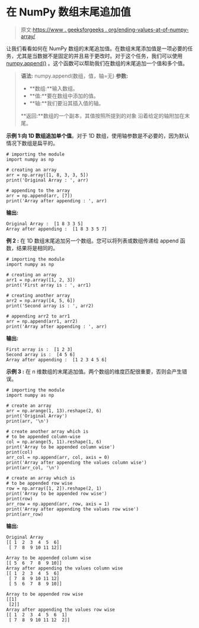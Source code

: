 # 在 NumPy 数组末尾追加值

> 原文:[https://www . geeksforgeeks . org/ending-values-at-of-numpy-array/](https://www.geeksforgeeks.org/appending-values-at-the-end-of-an-numpy-array/)

让我们看看如何在 NumPy 数组的末尾追加值。在数组末尾添加值是一项必要的任务，尤其是当数据不是固定的并且易于更改时。对于这个任务，我们可以使用 [numpy.append()](https://www.geeksforgeeks.org/numpy-append-python/) 。这个函数可以帮助我们在数组的末尾追加一个值和多个值。

> **语法:** numpy.append(数组，值，轴=无)
> **参数:**
> 
> *   **数组:**输入数组。
> *   **值:**要在数组中添加的值。
> *   **轴:**我们要沿其插入值的轴。
> 
> **返回:**数组的一个副本，其值按照所提到的对象
> 沿着给定的轴附加在末尾。

**示例 1:向 1D 数组追加单个值**。对于 1D 数组，使用轴参数是不必要的，因为默认情况下数组是扁平的。

```
# importing the module
import numpy as np

# creating an array
arr = np.array([1, 8, 3, 3, 5])
print('Original Array : ', arr)

# appending to the array
arr = np.append(arr, [7])
print('Array after appending : ', arr)
```

**输出:**

```
Original Array :  [1 8 3 3 5]
Array after appending :  [1 8 3 3 5 7]

```

**例 2 :** 在 1D 数组末尾追加另一个数组。您可以将列表或数组传递给 append 函数，结果将是相同的。

```
# importing the module
import numpy as np

# creating an array
arr1 = np.array([1, 2, 3])
print('First array is : ', arr1)

# creating another array
arr2 = np.array([4, 5, 6])
print('Second array is : ', arr2)

# appending arr2 to arr1
arr = np.append(arr1, arr2)
print('Array after appending : ', arr)
```

**输出:**

```
First array is :  [1 2 3]
Second array is :  [4 5 6]
Array after appending :  [1 2 3 4 5 6]

```

**示例 3 :** 在 n 维数组的末尾追加值。两个数组的维度匹配很重要，否则会产生错误。

```
# importing the module
import numpy as np

# create an array
arr = np.arange(1, 13).reshape(2, 6)
print('Original Array')
print(arr, '\n')

# create another array which is
# to be appended column-wise
col = np.arange(5, 11).reshape(1, 6)
print('Array to be appended column wise')
print(col)
arr_col = np.append(arr, col, axis = 0)
print('Array after appending the values column wise')
print(arr_col, '\n')

# create an array which is
# to be appended row wise
row = np.array([1, 2]).reshape(2, 1)
print('Array to be appended row wise')
print(row)
arr_row = np.append(arr, row, axis = 1)
print('Array after appending the values row wise')
print(arr_row)
```

**输出:**

```
Original Array
[[ 1  2  3  4  5  6]
 [ 7  8  9 10 11 12]] 

Array to be appended column wise
[[ 5  6  7  8  9 10]]
Array after appending the values column wise
[[ 1  2  3  4  5  6]
 [ 7  8  9 10 11 12]
 [ 5  6  7  8  9 10]] 

Array to be appended row wise
[[1]
 [2]]
Array after appending the values row wise
[[ 1  2  3  4  5  6  1]
 [ 7  8  9 10 11 12  2]]

```